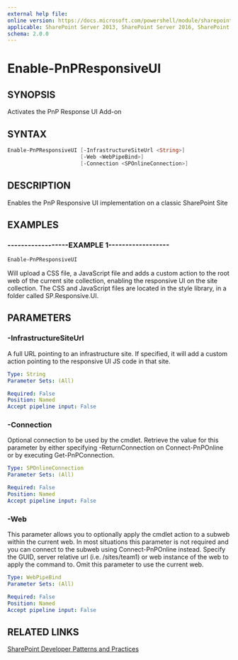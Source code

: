 ```yaml
---
external help file:
online version: https://docs.microsoft.com/powershell/module/sharepoint-pnp/enable-pnpresponsiveui
applicable: SharePoint Server 2013, SharePoint Server 2016, SharePoint Server 2019, SharePoint Online
schema: 2.0.0
---
```


# Enable-PnPResponsiveUI

## SYNOPSIS
Activates the PnP Response UI Add-on

## SYNTAX

```powershell
Enable-PnPResponsiveUI [-InfrastructureSiteUrl <String>]
                       [-Web <WebPipeBind>]
                       [-Connection <SPOnlineConnection>]
```

## DESCRIPTION
Enables the PnP Responsive UI implementation on a classic SharePoint Site

## EXAMPLES

### ------------------EXAMPLE 1------------------
```powershell
Enable-PnPResponsiveUI
```

Will upload a CSS file, a JavaScript file and adds a custom action to the root web of the current site collection, enabling the responsive UI on the site collection. The CSS and JavaScript files are located in the style library, in a folder called SP.Responsive.UI.

## PARAMETERS

### -InfrastructureSiteUrl
A full URL pointing to an infrastructure site. If specified, it will add a custom action pointing to the responsive UI JS code in that site.

```yaml
Type: String
Parameter Sets: (All)

Required: False
Position: Named
Accept pipeline input: False
```

### -Connection
Optional connection to be used by the cmdlet. Retrieve the value for this parameter by either specifying -ReturnConnection on Connect-PnPOnline or by executing Get-PnPConnection.

```yaml
Type: SPOnlineConnection
Parameter Sets: (All)

Required: False
Position: Named
Accept pipeline input: False
```

### -Web
This parameter allows you to optionally apply the cmdlet action to a subweb within the current web. In most situations this parameter is not required and you can connect to the subweb using Connect-PnPOnline instead. Specify the GUID, server relative url (i.e. /sites/team1) or web instance of the web to apply the command to. Omit this parameter to use the current web.

```yaml
Type: WebPipeBind
Parameter Sets: (All)

Required: False
Position: Named
Accept pipeline input: False
```

## RELATED LINKS

[SharePoint Developer Patterns and Practices](https://aka.ms/sppnp)
